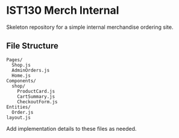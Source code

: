 # IST130 Merch Internal

Skeleton repository for a simple internal merchandise ordering site.

## File Structure

```
Pages/
  Shop.js
  AdminOrders.js
  Home.js
Components/
  shop/
    ProductCard.js
    CartSummary.js
    CheckoutForm.js
Entities/
  Order.js
layout.js
```

Add implementation details to these files as needed.
